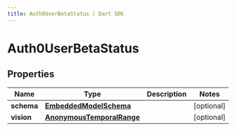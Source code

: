 ```yaml
---
title: Auth0UserBetaStatus | Dart SDK
---
```


# Auth0UserBetaStatus

## Properties
Name | Type | Description | Notes
------------ | ------------- | ------------- | -------------
**schema** | [**EmbeddedModelSchema**](EmbeddedModelSchema) |  | [optional] 
**vision** | [**AnonymousTemporalRange**](AnonymousTemporalRange) |  | [optional] 


